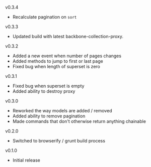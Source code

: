 v0.3.4

* Recalculate pagination on `sort`

v0.3.3

* Updated build with latest backbone-collection-proxy.

v0.3.2

* Added a new event when number of pages changes
* Added methods to jump to first or last page
* Fixed bug when length of superset is zero

v0.3.1

* Fixed bug when superset is empty
* Added ability to destroy proxy

v0.3.0

* Reworked the way models are added / removed
* Added ability to remove pagination
* Made commands that don't otherwise return anything chainable

v0.2.0

* Switched to browserify / grunt build process

v0.1.0

* Initial release
